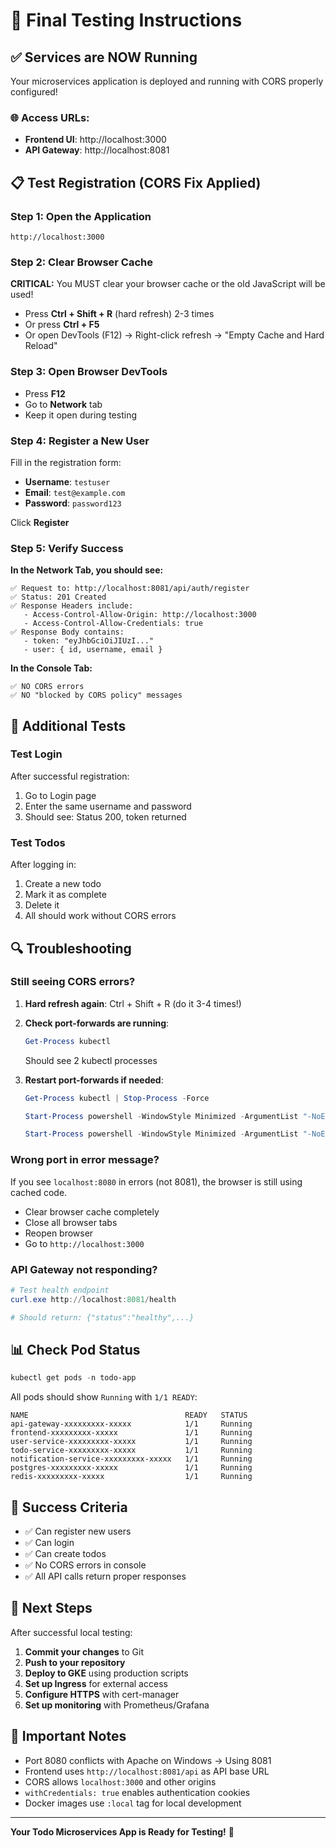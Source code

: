# 🎯 Final Testing Instructions

## ✅ Services are NOW Running

Your microservices application is deployed and running with CORS properly configured!

### 🌐 Access URLs:

- **Frontend UI**: http://localhost:3000
- **API Gateway**: http://localhost:8081

## 📋 Test Registration (CORS Fix Applied)

### Step 1: Open the Application

```
http://localhost:3000
```

### Step 2: Clear Browser Cache

**CRITICAL:** You MUST clear your browser cache or the old JavaScript will be used!

- Press **Ctrl + Shift + R** (hard refresh) 2-3 times
- Or press **Ctrl + F5**
- Or open DevTools (F12) → Right-click refresh → "Empty Cache and Hard Reload"

### Step 3: Open Browser DevTools

- Press **F12**
- Go to **Network** tab
- Keep it open during testing

### Step 4: Register a New User

Fill in the registration form:

- **Username**: `testuser`
- **Email**: `test@example.com`
- **Password**: `password123`

Click **Register**

### Step 5: Verify Success

**In the Network Tab, you should see:**

```
✅ Request to: http://localhost:8081/api/auth/register
✅ Status: 201 Created
✅ Response Headers include:
   - Access-Control-Allow-Origin: http://localhost:3000
   - Access-Control-Allow-Credentials: true
✅ Response Body contains:
   - token: "eyJhbGciOiJIUzI..."
   - user: { id, username, email }
```

**In the Console Tab:**

```
✅ NO CORS errors
✅ NO "blocked by CORS policy" messages
```

## 🧪 Additional Tests

### Test Login

After successful registration:

1. Go to Login page
2. Enter the same username and password
3. Should see: Status 200, token returned

### Test Todos

After logging in:

1. Create a new todo
2. Mark it as complete
3. Delete it
4. All should work without CORS errors

## 🔍 Troubleshooting

### Still seeing CORS errors?

1. **Hard refresh again**: Ctrl + Shift + R (do it 3-4 times!)
2. **Check port-forwards are running**:

   ```powershell
   Get-Process kubectl
   ```

   Should see 2 kubectl processes

3. **Restart port-forwards if needed**:

   ```powershell
   Get-Process kubectl | Stop-Process -Force

   Start-Process powershell -WindowStyle Minimized -ArgumentList "-NoExit", "-Command", "kubectl port-forward -n todo-app svc/api-gateway-service 8081:8080"

   Start-Process powershell -WindowStyle Minimized -ArgumentList "-NoExit", "-Command", "kubectl port-forward -n todo-app svc/frontend-service 3000:80"
   ```

### Wrong port in error message?

If you see `localhost:8080` in errors (not 8081), the browser is still using cached code.

- Clear browser cache completely
- Close all browser tabs
- Reopen browser
- Go to `http://localhost:3000`

### API Gateway not responding?

```powershell
# Test health endpoint
curl.exe http://localhost:8081/health

# Should return: {"status":"healthy",...}
```

## 📊 Check Pod Status

```powershell
kubectl get pods -n todo-app
```

All pods should show `Running` with `1/1 READY`:

```
NAME                                   READY   STATUS
api-gateway-xxxxxxxxx-xxxxx            1/1     Running
frontend-xxxxxxxxx-xxxxx               1/1     Running
user-service-xxxxxxxxx-xxxxx           1/1     Running
todo-service-xxxxxxxxx-xxxxx           1/1     Running
notification-service-xxxxxxxxx-xxxxx   1/1     Running
postgres-xxxxxxxxx-xxxxx               1/1     Running
redis-xxxxxxxxx-xxxxx                  1/1     Running
```

## 🎉 Success Criteria

- ✅ Can register new users
- ✅ Can login
- ✅ Can create todos
- ✅ No CORS errors in console
- ✅ All API calls return proper responses

## 🚀 Next Steps

After successful local testing:

1. **Commit your changes** to Git
2. **Push to your repository**
3. **Deploy to GKE** using production scripts
4. **Set up Ingress** for external access
5. **Configure HTTPS** with cert-manager
6. **Set up monitoring** with Prometheus/Grafana

## 📝 Important Notes

- Port 8080 conflicts with Apache on Windows → Using 8081
- Frontend uses `http://localhost:8081/api` as API base URL
- CORS allows `localhost:3000` and other origins
- `withCredentials: true` enables authentication cookies
- Docker images use `:local` tag for local development

---

**Your Todo Microservices App is Ready for Testing!** 🎊
